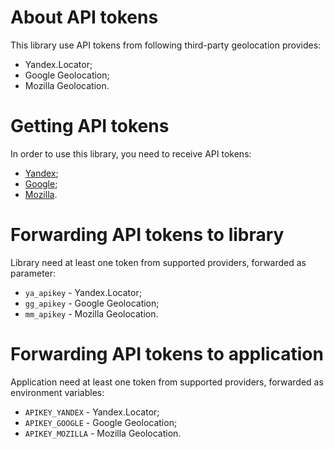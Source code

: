 # About API tokens

This library use API tokens from following third-party geolocation provides:

  * Yandex.Locator;
  * Google Geolocation;
  * Mozilla Geolocation.

# Getting API tokens

In order to use this library, you need to receive API tokens:

  * [Yandex](https://tech.yandex.ru/maps/keys/get/);
  * [Google](https://developers.google.com/maps/documentation/geolocation/get-api-key);
  * [Mozilla](https://developer.mozilla.org/en-US/docs/Web/API/Geolocation_API).

# Forwarding API tokens to library

Library need at least one token from supported providers, forwarded as parameter:

  * `ya_apikey` - Yandex.Locator;
  * `gg_apikey` - Google Geolocation;
  * `mm_apikey` - Mozilla Geolocation.

# Forwarding API tokens to application

Application need at least one token from supported providers, forwarded as environment variables:

  * `APIKEY_YANDEX` - Yandex.Locator;
  * `APIKEY_GOOGLE` - Google Geolocation;
  * `APIKEY_MOZILLA` - Mozilla Geolocation.
